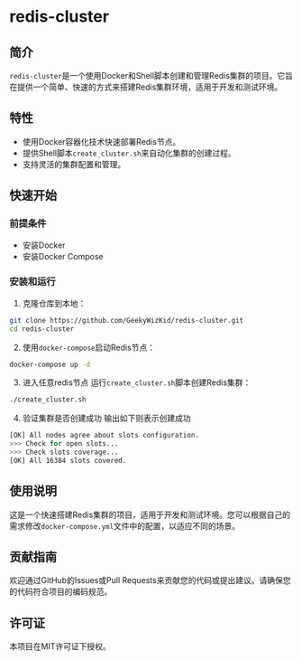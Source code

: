 # redis-cluster

## 简介

`redis-cluster`是一个使用Docker和Shell脚本创建和管理Redis集群的项目。它旨在提供一个简单、快速的方式来搭建Redis集群环境，适用于开发和测试环境。

## 特性

- 使用Docker容器化技术快速部署Redis节点。
- 提供Shell脚本`create_cluster.sh`来自动化集群的创建过程。
- 支持灵活的集群配置和管理。

## 快速开始

### 前提条件

- 安装Docker
- 安装Docker Compose

### 安装和运行

1. 克隆仓库到本地：

```bash
git clone https://github.com/GeekyWizKid/redis-cluster.git
cd redis-cluster
```

2. 使用`docker-compose`启动Redis节点：

```bash
docker-compose up -d
```

3. 进入任意redis节点 运行`create_cluster.sh`脚本创建Redis集群：

```bash
./create_cluster.sh
```

4. 验证集群是否创建成功
输出如下则表示创建成功
```bash
[OK] All nodes agree about slots configuration.
>>> Check for open slots...
>>> Check slots coverage...
[OK] All 16384 slots covered.
```


## 使用说明

 这是一个快速搭建Redis集群的项目，适用于开发和测试环境。您可以根据自己的需求修改`docker-compose.yml`文件中的配置，以适应不同的场景。

## 贡献指南

欢迎通过GitHub的Issues或Pull Requests来贡献您的代码或提出建议。请确保您的代码符合项目的编码规范。

## 许可证

本项目在MIT许可证下授权。
